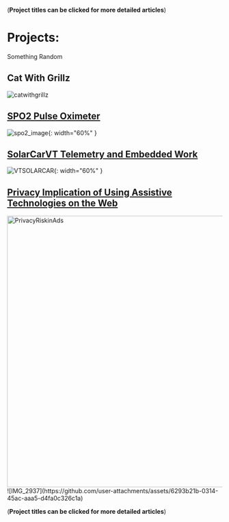 (**Project titles can be clicked for more detailed articles**)
# **Projects:**

Something Random
## Cat With Grillz
![catwithgrillz](https://github.com/user-attachments/assets/25b6d16a-7ddb-469b-923e-79e665779324)

## [SPO2 Pulse Oximeter](SPO2.md)
![spo2_image](https://github.com/user-attachments/assets/99f00594-f98c-4cf5-8795-c1a68046bf87){: width="60%" }

## [SolarCarVT Telemetry and Embedded Work](SPO2.md)
![VTSOLARCAR](https://github.com/user-attachments/assets/05bb7465-7a91-4606-ab5c-379bee32f3e3){: width="60%" }

## [Privacy Implication of Using Assistive Technologies on the Web ](SPO2.md)
<img width="1555" height="633" alt="PrivacyRiskinAds" src="https://github.com/user-attachments/assets/c65a4ee1-77c6-45cd-b3a3-7e04568874c6" />
![IMG_2937](https://github.com/user-attachments/assets/6293b21b-0314-45ac-aaa5-d4fa0c326c1a)

(**Project titles can be clicked for more detailed articles**)
